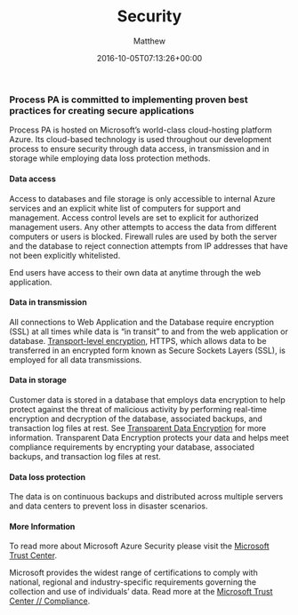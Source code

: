 ﻿---
id: 4601
title: Security
date: 2016-10-05T07:13:26+00:00
author: Matthew
layout: page
guid: http://processpa.com/?page_id=4601
---
### Process PA is committed to implementing proven best practices for creating secure applications

Process PA is hosted on Microsoft’s world-class cloud-hosting platform Azure. Its cloud-based technology is used throughout our development process to ensure security through data access, in transmission and in storage while employing data loss protection methods.

#### Data access

Access to databases and file storage is only accessible to internal Azure services and an explicit white list of computers for support and management. Access control levels are set to explicit for authorized management users. Any other attempts to access the data from different computers or users is blocked. Firewall rules are used by both the server and the database to reject connection attempts from IP addresses that have not been explicitly whitelisted.

End users have access to their own data at anytime through the web application. 

#### Data in transmission

All connections to Web Application and the Database require encryption (SSL) at all times while data is &#8220;in transit&#8221; to and from the web application or database. [Transport-level encryption](https://azure.microsoft.com/en-us/documentation/articles/storage-security-guide/#encryption-in-transit), HTTPS, which allows data to be transferred in an encrypted form known as Secure Sockets Layers (SSL), is employed for all data transmissions.

#### Data in storage

Customer data is stored in a database that employs data encryption to help protect against the threat of malicious activity by performing real-time encryption and decryption of the database, associated backups, and transaction log files at rest. See <a href="https://msdn.microsoft.com/en-au/library/bb934049" target="_blank">Transparent Data Encryption</a> for more information. Transparent Data Encryption protects your data and helps meet compliance requirements by encrypting your database, associated backups, and transaction log files at rest.

#### Data loss protection

The data is on continuous backups and distributed across multiple servers and data centers to prevent loss in disaster scenarios. 

#### More Information

To read more about Microsoft Azure Security please visit the <a href="https://www.microsoft.com/en-us/trustcenter/Security/AzureSecurity" target="_blank">Microsoft Trust Center</a>.

Microsoft provides the widest range of certifications to comply with national, regional and industry-specific requirements governing the collection and use of individuals’ data. Read more at the <a href="https://www.microsoft.com/en-us/TrustCenter/Compliance/default.aspx" target="_blank">Microsoft Trust Center // Compliance</a>.